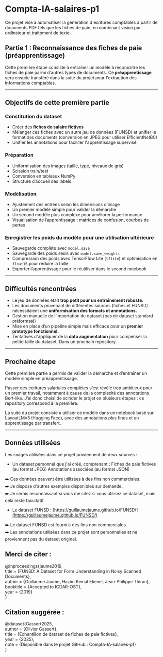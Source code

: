 # Compta-IA-salaires-p1

Ce projet vise à automatiser la génération d'écritures comptables à partir de documents PDF tels que les fiches de paie, en combinant vision par ordinateur et traitement de texte.

## Partie 1 : Reconnaissance des fiches de paie (préapprentissage)

Cette première étape consiste à entraîner un modèle à reconnaître les fiches de paie parmi d'autres types de documents. Ce **préapprentissage** sera ensuite transféré dans la suite du projet pour l'extraction des informations comptables.

---

## Objectifs de cette première partie

### Constitution du dataset

-  Créer des **fiches de salaire fictives**
-  Mélanger ces fiches avec un autre jeu de données (FUNSD) et unifier le format des documents (conversion en JPEG pour utiliser EfficientNetB0)
-  Unifier les annotations pour faciliter l'apprentissage supervisé

### Préparation

-  Uniformisation des images (taille, type, niveaux de gris)
-  Scission train/test
-  Conversion en tableaux NumPy
-  Structure d’accueil des labels

### Modélisation

-  Ajustement des entrées selon les dimensions d’image
-  Un premier modèle simple pour valider la démarche
-  Un second modèle plus complexe pour améliorer la performance
-  Visualisation de l’apprentissage : matrices de confusion, courbes de pertes

### Enregistrer les poids du modèle pour une utilisation ultérieure

-  Sauvegarde complète avec `model.save`
-  Sauvegarde des poids seuls avec `model.save_weights`
-  Compression des poids avec TensorFlow Lite (`tflite`) et optimisation en `float16` pour réduire la taille
-  Exporter l’apprentissage pour le réutiliser dans le second notebook

---

## Difficultés rencontrées

-  Le jeu de données était **trop petit pour un entraînement robuste.**
-  Les documents provenant de différentes sources (fiches et FUNSD) nécessitaient une **uniformisation des formats et annotations.**
-  Gestion manuelle de l’importation du dataset (pas de dataset standard préformaté)
-  Mise en place d’un pipeline simple mais efficace pour un **premier prototype fonctionnel.**
-  Tentatives d'appliquer de la **data augmentation** pour compenser la petite taille du dataset. Dans un prochain repository.

---

## Prochaine étape

Cette première partie a permis de valider la démarche et d’entraîner un modèle simple en préapprentissage.

Passer des écritures salariales complètes s’est révélé trop ambitieux pour un premier travail, notamment à cause de la complexité des annotations Bert-like. J’ai donc choisi de scinder le projet en plusieurs étapes : ce repository correspond à la première.

La suite du projet consiste à utiliser ce modèle dans un notebook basé sur LayoutLMv3 (Hugging Face), avec des annotations plus fines et un apprentissage par transfert.

---

##  Données utilisées

Les images utilisées dans ce projet proviennent de deux sources :

-  Un dataset personnel que j'ai créé, comprenant :
	Fiches de paie fictives (au format JPEG)
	Annotations associées (au format JSON)

➡️ Ces données peuvent être utilisées à des fins non commerciales.  
➡️ Je dispose d'autres exemples disponibles sur demande.  
➡️ Je serais reconnaissant si vous me citez si vous utilisez ce dataset, mais cela reste facultatif.

-  Le dataset FUNSD : [https://guillaumejaume.github.io/FUNSD/](https://guillaumejaume.github.io/FUNSD/)

➡️ Le dataset FUNSD est fourni à des fins non commerciales.  
➡️ Les annotations utilisées dans ce projet sont personnelles et ne proviennent pas du dataset original.

##  Merci de citer :

@inproceedings{jaume2019,  
    title = {FUNSD: A Dataset for Form Understanding in Noisy Scanned Documents},  
    author = {Guillaume Jaume, Hazim Kemal Ekenel, Jean-Philippe Thiran},  
    booktitle = {Accepted to ICDAR-OST},  
    year = {2019}  
}

##  Citation suggérée :

@dataset{Gassert2025,  
    author = {Olivier Gassert},  
    title = {Échantillon de dataset de fiches de paie fictives},  
    year = {2025},  
    note = {Disponible dans le projet GitHub : Compta-IA-salaires-p1}  
}

